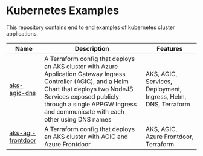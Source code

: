 # Kubernetes Examples

This repository contains end to end examples of kubernetes cluster applications.

| Name                           | Description                                                                                                                                                                                                        | Features                                            |
| ------------------------------ | ------------------------------------------------------------------------------------------------------------------------------------------------------------------------------------------------------------------ | --------------------------------------------------- |
| [aks-agic-dns](./aks-agic-dns) | A Terraform config that deploys an AKS cluster with Azure Application Gateway Ingress Controller (AGIC), and a Helm Chart that deploys two NodeJS Services exposed publicly through a single APPGW Ingress and communicate with each other using DNS names | AKS, AGIC, Services, Deployment, Ingress, Helm, DNS, Terraform |
| [aks-agi-frontdoor](./aks-agic-frontdoor/) | A Terraform config that deploys an AKS cluster with AGIC and Azure Frontdoor | AKS, AGIC, Azure Frontdoor, Terraform |
